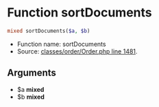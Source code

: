 Function sortDocuments
===========================





```php
mixed sortDocuments($a, $b)
```

* Function name: sortDocuments
* Source: [classes/order/Order.php line 1481](https://github.com/PrestaShop/PrestaShop/blob/1.5.2.0/classes/order/Order.php#L1481).

Arguments
---------

* $a **mixed**
* $b **mixed**

